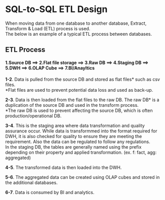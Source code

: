 # SQL-to-SQL ETL Design
When moving data from one database to another database, Extract, Transform & Load (ETL) process is used.<br>
The below is an example of a typical ETL process between databases.

## ETL Process
#### 1.Source DB ==> 2.Flat file storage ==> 3.Raw DB ==> 4.Staging DB ==> 5.DWH ==> 6.OLAP Cube ==> 7.BI/Anayltics
<b>1-2</b>. Data is pulled from the source DB and stored as flat files* such as csv files.<br>
*Flat files are used to prevent potential data loss and used as back-up. 

<b>2-3</b>. Data is then loaded from the flat files to the raw DB. The raw DB* is a duplication of the source DB and used in the transform process. <br>
*The raw DB is used to prevent affecting the source DB, which is often production/operational DB. 

<b>3-4</b>. This is the staging area where data transformation and quality assurance occur. While data is transformmed into the format required for DWH, it is also
checked for quality to ensure they are meeting the requirement. Also the data can be regulated to follow any regulations. <br>
In the staging DB, the tables are generally named using the prefix depending on their property and applied transformation. (ex. f: fact, agg: aggregated)

<b>4-5</b>. The transformed data is then loaded into the DWH.

<b>5-6</b>. The aggregated data can be created using OLAP cubes and stored in the additional databases.

<b>6-7</b>. Data is consumed by BI and analytics.
